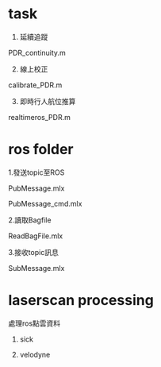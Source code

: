 # task
1.  延續追蹤

PDR_continuity.m


2.  線上校正

calibrate_PDR.m


3.  即時行人航位推算

realtimeros_PDR.m


# ros folder

1.發送topic至ROS

PubMessage.mlx

PubMessage_cmd.mlx
 
 
2.讀取Bagfile

ReadBagFile.mlx
 
 
3.接收topic訊息

SubMessage.mlx



# laserscan processing

處理ros點雲資料

1. sick

2. velodyne

